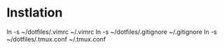 # Instlation

ln -s ~/dotfiles/.vimrc ~/.vimrc
ln -s ~/dotfiles/.gitignore ~/.gitignore
ln -s ~/dotfiles/.tmux.conf ~/.tmux.conf
